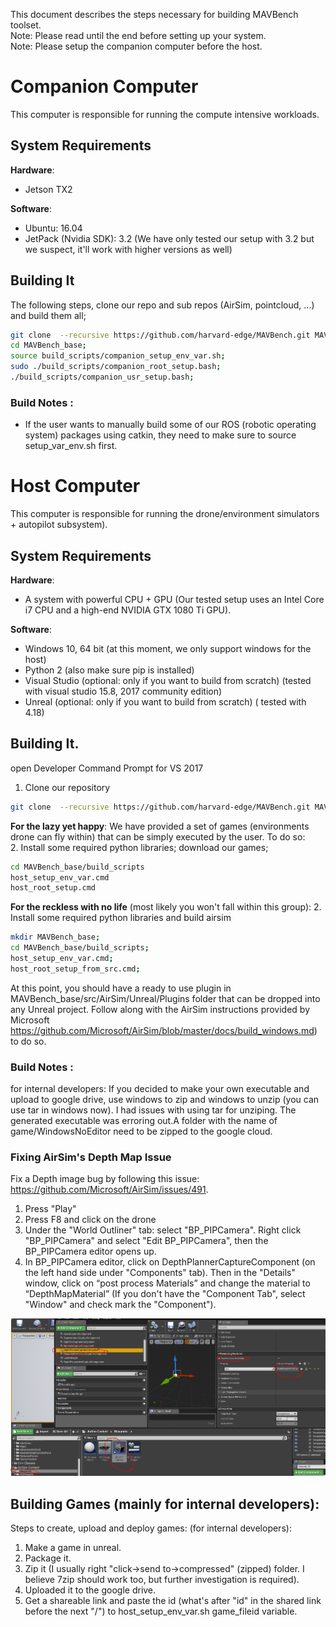 This document describes the steps necessary for building MAVBench toolset.    
Note: Please read until the end before setting up your system.   
Note: Please setup the companion computer before the host.  

[comment]: <p align="center"> 
# Companion Computer 

This computer is responsible for running the compute intensive workloads.

## System Requirements
**Hardware**:  
+ Jetson TX2  

**Software**:  
+ Ubuntu: 16.04  
+ JetPack (Nvidia SDK): 3.2 (We have only tested our setup with 3.2 but we suspect, it'll work with higher versions as well)  

## Building It 
The following steps, clone our repo and sub repos (AirSim, pointcloud, ...) and build them all;
```bash
git clone  --recursive https://github.com/harvard-edge/MAVBench.git MAVBench_base;     
cd MAVBench_base;   
source build_scripts/companion_setup_env_var.sh;    
sudo ./build_scripts/companion_root_setup.bash;    
./build_scripts/companion_usr_setup.bash;  
```    

### Build Notes :
- If the user wants to manually build some of our ROS (robotic operating system) packages using catkin, they need to make sure to source setup_var_env.sh first.  

# Host Computer 
This computer is responsible for running the drone/environment simulators + autopilot subsystem).

## System Requirements
**Hardware**:  
+ A system with powerful CPU + GPU (Our tested setup uses an Intel Core i7 CPU and a high-end NVIDIA GTX 1080 Ti GPU).

**Software**:  
+ Windows 10, 64 bit   (at this moment, we only support windows for the host)
+ Python 2 (also make sure pip is installed)
+ Visual Studio (optional: only if you want to build from scratch) (tested with visual studio 15.8, 2017 community edition)  
+ Unreal (optional: only if you want to build from scratch) ( tested with 4.18) 


## Building It.
open Developer Command Prompt for VS 2017 
1.  Clone our repository
``` bash
git clone  --recursive https://github.com/harvard-edge/MAVBench.git MAVBench_base  
```   
 **For the lazy yet happy**: We have provided a set of games (environments drone can fly within) that can be simply executed by the user. To do so:    
2. Install some required python libraries; download our games;
```bash
cd MAVBench_base/build_scripts  
host_setup_env_var.cmd 
host_root_setup.cmd              
```   
   **For the reckless with no life** (most likely you won't fall within this group): 
   2. Install some required python libraries and build airsim
   ```bash
   mkdir MAVBench_base;  
   cd MAVBench_base/build_scripts;  
   host_setup_env_var.cmd;  
   host_root_setup_from_src.cmd;  
   ```
   At this point, you should have a ready to use plugin in MAVBench_base/src/AirSim/Unreal/Plugins folder that can be dropped into any Unreal project. Follow along with the AirSim instructions provided by Microsoft   https://github.com/Microsoft/AirSim/blob/master/docs/build_windows.md) to do so.

### Build Notes :
for internal developers: 
If you decided to make your own executable and upload to google drive, use windows to zip and windows to unzip (you can use tar in windows now). I had issues with using tar for unziping. The generated executable was erroring out.A folder with the name of game/WindowsNoEditor need to be zipped to the google cloud.

### Fixing AirSim's Depth Map Issue
Fix a Depth image bug by following this issue: https://github.com/Microsoft/AirSim/issues/491. 
1. Press "Play"
2. Press F8 and click on the drone
3. Under the "World Outliner" tab: select "BP_PIPCamera". Right click "BP_PIPCamera" and select "Edit BP_PIPCamera", then the BP_PIPCamera editor opens up.
4. In BP_PIPCamera editor, click on DepthPlannerCaptureComponent (on the left hand side under "Components" tab). Then in the "Details" window, click on “post process Materials” and change the material to “DepthMapMaterial”
(If you don't have the "Component Tab", select "Window" and check mark the "Component").

![alt text](https://github.com/MAVBench/MAVBench/blob/master/docs/images/BP_PIP_depth_map_modification.PNG)



## Building Games (mainly for internal developers):
Steps to create, upload and deploy games: (for internal developers):
1. Make a game in unreal.
2. Package it.
3. Zip it (I usually right "click->send to->compressed" (zipped) folder. I believe 7zip should work too, but further investigation is required).
4. Uploaded it to the google drive.
5. Get a shareable link and paste the id (what's after "id" in the shared link before the next "/") to host_setup_env_var.sh game_fileid variable.


